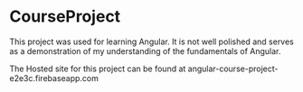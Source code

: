 # CourseProject
This project was used for learning Angular. It is not well polished and serves as a demonstration of my understanding of the fundamentals of Angular.

The Hosted site for this project can be found at angular-course-project-e2e3c.firebaseapp.com
